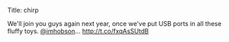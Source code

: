 Title: chirp

We'll join you guys again next year, once we've put USB ports in all these fluffy toys. <a href="http://twitter.com/imhobson">@imhobson</a>… <a href="http://t.co/fxqAsSUtdB">http://t.co/fxqAsSUtdB</a>
